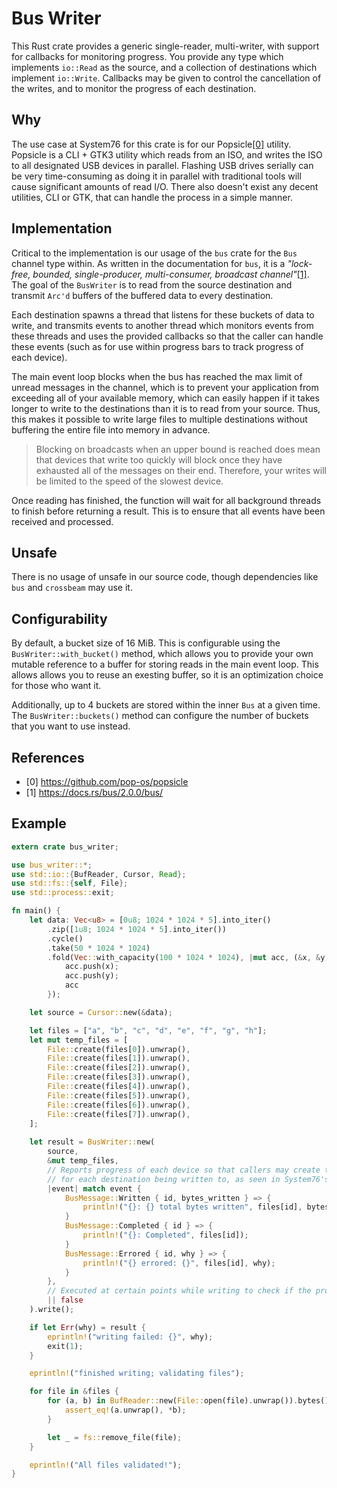 # Bus Writer

This Rust crate provides a generic single-reader, multi-writer, with support for callbacks for monitoring progress. You provide any type which implements `io::Read` as the source, and a collection of destinations which implement `io::Write`. Callbacks
may be given to control the cancellation of the writes, and to monitor the progress of each destination.

## Why

The use case at System76 for this crate is for our Popsicle[[0]](https://github.com/pop-os/popsicle) utility. Popsicle is a CLI + GTK3 utility which reads from an ISO, and writes the ISO to all designated USB devices in parallel. Flashing USB drives serially can be very time-consuming as doing it in parallel with traditional tools will cause significant amounts of read I/O. There also doesn't exist any decent utilities, CLI or GTK, that can handle the process in a simple manner.

## Implementation

Critical to the implementation is our usage of the `bus` crate for the `Bus` channel type within. As written in the documentation for `bus`, it is a *"lock-free, bounded, single-producer, multi-consumer, broadcast channel"*[[1]](https://docs.rs/bus/2.0.0/bus/). The goal of the `BusWriter` is to read from the source destination and transmit `Arc'd` buffers of the buffered data to every destination.

Each destination spawns a thread that listens for these buckets of data to write, and transmits events to another thread which monitors events from these threads and uses the provided callbacks so that the caller can handle these events (such as for use within progress bars to track progress of each device).

The main event loop blocks when the bus has reached the max limit of unread messages in the channel, which is to prevent your application from exceeding all of your available memory, which can easily happen if it takes longer to write to the destinations than it is to read from your source. Thus, this makes it possible to write large files to multiple destinations without buffering the entire file into memory in advance.

> Blocking on broadcasts when an upper bound is reached does mean that devices that write too quickly will block once they have exhausted all of the messages on their end. Therefore, your writes will be limited to the speed of the slowest device.

Once reading has finished, the function will wait for all background threads to finish before returning a result. This is to ensure that all events have been received and processed.

## Unsafe

There is no usage of unsafe in our source code, though dependencies like `bus` and `crossbeam` may use it.

## Configurability

By default, a bucket size of 16 MiB. This is configurable using the `BusWriter::with_bucket()` method, which allows you to provide your own mutable reference to a buffer for storing reads in the main event loop. This allows allows you to reuse an exesting buffer, so it is an optimization choice for those who want it.

Additionally, up to 4 buckets are stored within the inner `Bus` at a given time. The `BusWriter::buckets()` method can configure the number of buckets that you want to use instead.

## References

- [0] https://github.com/pop-os/popsicle
- [1] https://docs.rs/bus/2.0.0/bus/

## Example

```rust
extern crate bus_writer;

use bus_writer::*;
use std::io::{BufReader, Cursor, Read};
use std::fs::{self, File};
use std::process::exit;

fn main() {
    let data: Vec<u8> = [0u8; 1024 * 1024 * 5].into_iter()
        .zip([1u8; 1024 * 1024 * 5].into_iter())
        .cycle()
        .take(50 * 1024 * 1024)
        .fold(Vec::with_capacity(100 * 1024 * 1024), |mut acc, (&x, &y)| {
            acc.push(x);
            acc.push(y);
            acc
        });

    let source = Cursor::new(&data);

    let files = ["a", "b", "c", "d", "e", "f", "g", "h"];
    let mut temp_files = [
        File::create(files[0]).unwrap(),
        File::create(files[1]).unwrap(),
        File::create(files[2]).unwrap(),
        File::create(files[3]).unwrap(),
        File::create(files[4]).unwrap(),
        File::create(files[5]).unwrap(),
        File::create(files[6]).unwrap(),
        File::create(files[7]).unwrap(),
    ];
    
    let result = BusWriter::new(
        source,
        &mut temp_files,
        // Reports progress of each device so that callers may create their own progress bars
        // for each destination being written to, as seen in System76's Popsicle GTK UI.
        |event| match event {
            BusMessage::Written { id, bytes_written } => {
                println!("{}: {} total bytes written", files[id], bytes_written);
            }
            BusMessage::Completed { id } => {
                println!("{}: Completed", files[id]);
            }
            BusMessage::Errored { id, why } => {
                println!("{} errored: {}", files[id], why);
            }
        },
        // Executed at certain points while writing to check if the process needs to be cancelled
        || false
    ).write();

    if let Err(why) = result {
        eprintln!("writing failed: {}", why);
        exit(1);
    }

    eprintln!("finished writing; validating files");

    for file in &files {
        for (a, b) in BufReader::new(File::open(file).unwrap()).bytes().zip(data.iter()) {
            assert_eq!(a.unwrap(), *b);
        }

        let _ = fs::remove_file(file);
    }

    eprintln!("All files validated!");
}
```